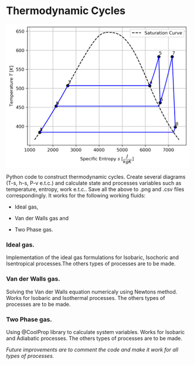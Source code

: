 # Thermodynamic Cycles

<img src="Examples/Two_Phase_Gas_Cycle/T-s_diagram_regenerative_rankine.png" width="500">

Python code to construct thermodynamic cycles. Create several diagrams (T-s, h-s, P-v e.t.c.) and calculate state and processes variables such as temperature, entropy, work e.t.c.. Save all the above to .png and .csv files correspondingly. It works for the following working fluids:

- Ideal gas,

- Van der Walls gas and 

- Two Phase gas.

### Ideal gas.

Implementation of the ideal gas formulations for Isobaric, Isochoric and Isentropical processes.The others types of processes are to be made.

### Van der Walls gas.

Solving the Van der Walls equation numericaly using Newtons method. Works for Isobaric and Isothermal processes. The others types of processes are to be made.

### Two Phase gas.

Using @CoolProp library to calculate system variables. Works for Isobaric and Adiabatic processes. The others types of processes are to be made.

_Future improvements are to comment the code and make it work for all types of processes._
